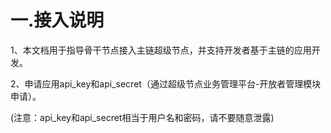 # 一.接入说明

1、本文档用于指导骨干节点接入主链超级节点，并支持开发者基于主链的应用开发。

2、申请应用api_key和api_secret（通过超级节点业务管理平台-开放者管理模块申请）。

(注意：api_key和api_secret相当于用户名和密码，请不要随意泄露)